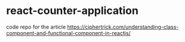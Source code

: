 # react-counter-application
code repo for the article https://ciphertrick.com/understanding-class-component-and-functional-component-in-reactjs/
